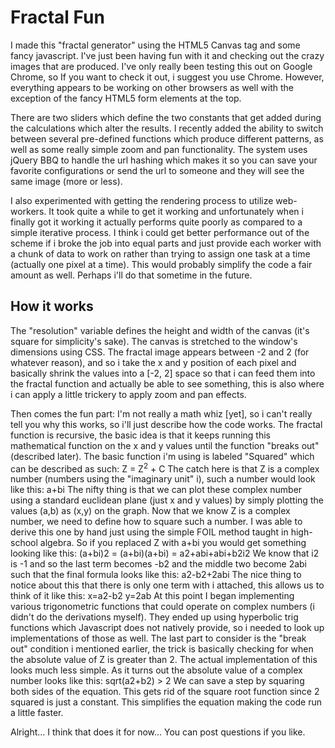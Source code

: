 Fractal Fun
===

I made this "fractal generator" using the HTML5 Canvas tag and some fancy
javascript. I've just been having fun with it and checking out the crazy images
that are produced. I've only really been testing this out on Google Chrome, so
If you want to check it out, i suggest you use Chrome. However, everything
appears to be working on other browsers as well with the exception of the fancy
HTML5 form elements at the top.

There are two sliders which define the two constants that get added during the
calculations which alter the results. I recently added the ability to switch
between several pre-defined functions which produce different patterns, as well
as some really simple zoom and pan functionality. The system uses jQuery BBQ to
handle the url hashing which makes it so you can save your favorite
configurations or send the url to someone and they will see the same image (more
or less).

I also experimented with getting the rendering process to utilize web-workers.
It took quite a while to get it working and unfortunately when i finally got it
working it actually performs quite poorly as compared to a simple iterative
process. I think i could get better performance out of the scheme if i broke the
job into equal parts and just provide each worker with a chunk of data to work
on rather than trying to assign one task at a time (actually one pixel at a
time). This would probably simplify the code a fair amount as well. Perhaps i'll
do that sometime in the future.


How it works
---

The "resolution" variable defines the height and width of the canvas (it's square for simplicity's sake). The canvas is stretched to the window's dimensions using CSS.
The fractal image appears between -2 and 2 (for whatever reason), and so i take the x and y position of each pixel and basically shrink the values into a [-2, 2] space so that i can feed them into the fractal function and actually be able to see something, this is also where i can apply a little trickery to apply zoom and pan effects.

Then comes the fun part: I'm not really a math whiz [yet], so i can't really tell you why this works, so i'll just describe how the code works.
The fractal function is recursive, the basic idea is that it keeps running this mathematical function on the x and y values until the function "breaks out" (described later).
The basic function i'm using is labeled "Squared" which can be described as such:
Z = Z<sup>2</sup> + C
The catch here is that Z is a complex number (numbers using the "imaginary unit" i), such a number would look like this:
a+bi
The nifty thing is that we can plot these complex number using a standard euclidean plane (just x and y values) by simply plotting the values (a,b) as (x,y) on the graph.
Now that we know Z is a complex number, we need to define how to square such a number. I was able to derive this one by hand just using the simple FOIL method taught in high-school algebra.
So if you replaced Z with a+bi you would get something looking like this:
(a+bi)2 = (a+bi)(a+bi) = a2+abi+abi+b2i2
We know that i2 is -1 and so the last term becomes -b2 and the middle two become 2abi such that the final formula looks like this:
a2-b2+2abi
The nice thing to notice about this that there is only one term with i attached, this allows us to think of it like this:
x=a2-b2
y=2ab
At this point I began implementing various trigonometric functions that could operate on complex numbers (i didn't do the derivations myself). They ended up using hyperbolic trig functions which Javascript does not natively provide, so i needed to look up implementations of those as well.
The last part to consider is the "break out" condition i mentioned earlier, the trick is basically checking for when the absolute value of Z is greater than 2. The actual implementation of this looks much less simple.
As it turns out the absolute value of a complex number looks like this:
sqrt(a2+b2) > 2
We can save a step by squaring both sides of the equation. This gets rid of the square root function since 2 squared is just a constant. This simplifies the equation making the code run a little faster.

Alright... I think that does it for now...
You can post questions if you like.
